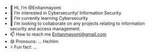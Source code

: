 - 👋 Hi, I’m @Enitanmayomi
- 👀 I’m interested in Cybersecurity/ Information Security
- 🌱 I’m currently learning Cybersecurity
- 💞️ I’m looking to collaborate on any projects relating to information security and access management.
- 📫 How to reach me Enitanmayomi@gmail.com
- 😄 Pronouns: ... He/Him
- ⚡ Fun fact: ... 

<!---
Enitanmayomi/Enitanmayomi is a ✨ special ✨ repository because its `README.md` (this file) appears on your GitHub profile.
You can click the Preview link to take a look at your changes.
--->
